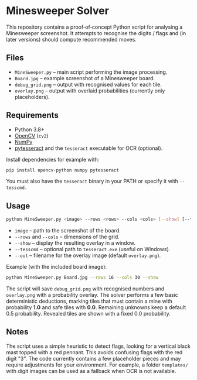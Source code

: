 # Minesweeper Solver

This repository contains a proof‑of‑concept Python script for analysing a Minesweeper screenshot. It attempts to recognise the digits / flags and (in later versions) should compute recommended moves.

## Files

- `MineSweeper.py` – main script performing the image processing.
- `Board.jpg` – example screenshot of a Minesweeper board.
- `debug_grid.png` – output with recognised values for each tile.
- `overlay.png` – output with overlaid probabilities (currently only placeholders).

## Requirements

- Python 3.8+
- [OpenCV](https://pypi.org/project/opencv-python/) (`cv2`)
- [NumPy](https://numpy.org/)
- [pytesseract](https://pypi.org/project/pytesseract/) and the `tesseract` executable for OCR (optional).

Install dependencies for example with:

```bash
pip install opencv-python numpy pytesseract
```

You must also have the `tesseract` binary in your PATH or specify it with `--tesscmd`.

## Usage

```bash
python MineSweeper.py <image> --rows <rows> --cols <cols> [--show] [--tesscmd <path>] [--out <file>]
```

- `image` – path to the screenshot of the board.
- `--rows` and `--cols` – dimensions of the grid.
- `--show` – display the resulting overlay in a window.
- `--tesscmd` – optional path to `tesseract.exe` (useful on Windows).
- `--out` – filename for the overlay image (default `overlay.png`).

Example (with the included board image):

```bash
python MineSweeper.py Board.jpg --rows 16 --cols 30 --show
```
The script will save `debug_grid.png` with recognised numbers and `overlay.png` with a probability overlay. The solver performs a few basic deterministic deductions, marking tiles that must contain a mine with probability **1.0** and safe tiles with **0.0**. Remaining unknowns keep a default 0.5 probability. Revealed tiles are shown with a fixed 0.0 probability.

## Notes

The script uses a simple heuristic to detect flags, looking for a vertical black mast topped with a red pennant. This avoids confusing flags with the red digit "3". The code currently contains a few placeholder pieces and may require adjustments for your environment. For example, a folder `templates/` with digit images can be used as a fallback when OCR is not available.